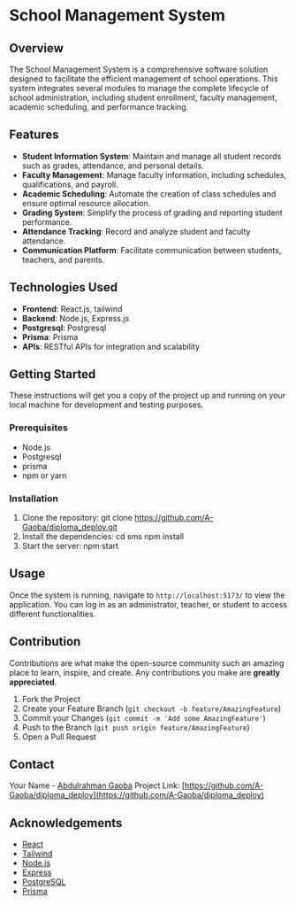 ﻿# School Management System

## Overview
The School Management System is a comprehensive software solution designed to facilitate the efficient management of school operations. This system integrates several modules to manage the complete lifecycle of school administration, including student enrollment, faculty management, academic scheduling, and performance tracking.

## Features
- **Student Information System**: Maintain and manage all student records such as grades, attendance, and personal details.
- **Faculty Management**: Manage faculty information, including schedules, qualifications, and payroll.
- **Academic Scheduling**: Automate the creation of class schedules and ensure optimal resource allocation.
- **Grading System**: Simplify the process of grading and reporting student performance.
- **Attendance Tracking**: Record and analyze student and faculty attendance.
- **Communication Platform**: Facilitate communication between students, teachers, and parents.

## Technologies Used
- **Frontend**: React.js, tailwind
- **Backend**: Node.js, Express.js
- **Postgresql**: Postgresql
- **Prisma**: Prisma
- **APIs**: RESTful APIs for integration and scalability

## Getting Started
These instructions will get you a copy of the project up and running on your local machine for development and testing purposes.

### Prerequisites
- Node.js
- Postgresql
- prisma
- npm or yarn

### Installation
1. Clone the repository:
git clone https://github.com/A-Gaoba/diploma_deploy.git
2. Install the dependencies:
cd sms
npm install
3. Start the server:
npm start


## Usage
Once the system is running, navigate to `http://localhost:5173/` to view the application. You can log in as an administrator, teacher, or student to access different functionalities.

## Contribution
Contributions are what make the open-source community such an amazing place to learn, inspire, and create. Any contributions you make are **greatly appreciated**.

1. Fork the Project
2. Create your Feature Branch (`git checkout -b feature/AmazingFeature`)
3. Commit your Changes (`git commit -m 'Add some AmazingFeature'`)
4. Push to the Branch (`git push origin feature/AmazingFeature`)
5. Open a Pull Request


## Contact
Your Name - [Abdulrahman Gaoba](mailto:abdulrahmangooaba@example.com)
Project Link: [https://github.com/A-Gaoba/diploma_deploy](https://github.com/A-Gaoba/diploma_deploy)

## Acknowledgements
- [React](https://reactjs.org/)
- [Tailwind](https://tailwindcss.com/)
- [Node.js](https://nodejs.org/)
- [Express](https://expressjs.com/)
- [PostgreSQL](https://www.postgresql.org/)
- [Prisma](https://www.prisma.io/)




